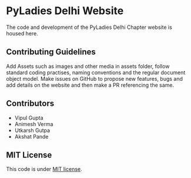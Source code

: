 # PyLadies Delhi Website
The code and development of the PyLadies Delhi Chapter website is housed here. 

## Contributing Guidelines 
Add Assets such as images and other media in assets folder, follow standard coding practises, naming conventions and the regular document object model. Make issues on GitHub to propose new features, bugs and add details on the website and then make a PR referencing the same. 

## Contributors
- Vipul Gupta
- Animesh Verma
- Utkarsh Gutpa 
- Akshat Pande

## MIT License 
This code is under [MIT license](https://github.com/vipulgupta2048/Pyladies-delhi-website/blob/master/LICENSE). 

